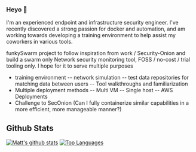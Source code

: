 ### Heyo 👋
I'm an experienced endpoint and infrastructure security engineer.
I've recently discovered a strong passion for docker and automation, and am working towards developing a training environment to help assist my coworkers in various tools.




funkySwarm project to follow inspiration from work / Security-Onion and build a swarm only Network security monitoring tool, FOSS / no-cost / trial tooling only. 
I hope for it to serve multiple purposes
- training environment
-- network simulation
-- test data repositories for matching data between users
-- Tool walkthroughs and familiarization
- Multiple deployment methods
-- Multi VM
-- Single host
-- AWS Deployments
- Challenge to SecOnion (Can I fully containerize similar capabilities in a more efficient, more manageable manner?)

## Github Stats
[![Matt's github stats](https://github-readme-stats.vercel.app/api?username=funkyNet&theme=dark)](https://github.com/anuraghazra/github-readme-stats)
[![Top Languages](https://github-readme-stats.vercel.app/api/top-langs/?username=funkyNet)](https://github.com/anuraghazra/github-readme-stats)
